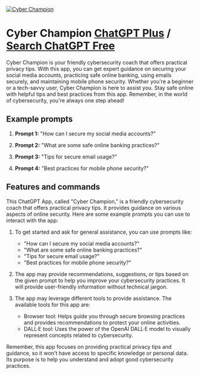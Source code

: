 
[![Cyber Champion](https://files.oaiusercontent.com/file-BfUTM43wQq2LxPUiO6xh2UdR?se=2123-10-18T04%3A59%3A06Z&sp=r&sv=2021-08-06&sr=b&rscc=max-age%3D31536000%2C%20immutable&rscd=attachment%3B%20filename%3D7afa1013-2233-4c8b-b8a9-64b49cdf12c1.png&sig=6eXtZ2YGziE/udd2e4KedWxjRGI8lxAhJIORieNApJg%3D)](https://chat.openai.com/g/g-lm80TboJq-cyber-champion)

# Cyber Champion [ChatGPT Plus](https://chat.openai.com/g/g-lm80TboJq-cyber-champion) / [Search ChatGPT Free](https://gptcall.net/index.html#/?search=Cyber%20Champion)

Cyber Champion is your friendly cybersecurity coach that offers practical privacy tips. With this app, you can get expert guidance on securing your social media accounts, practicing safe online banking, using emails securely, and maintaining mobile phone security. Whether you're a beginner or a tech-savvy user, Cyber Champion is here to assist you. Stay safe online with helpful tips and best practices from this app. Remember, in the world of cybersecurity, you're always one step ahead!

## Example prompts

1. **Prompt 1:** "How can I secure my social media accounts?"

2. **Prompt 2:** "What are some safe online banking practices?"

3. **Prompt 3:** "Tips for secure email usage?"

4. **Prompt 4:** "Best practices for mobile phone security?"

## Features and commands

This ChatGPT App, called "Cyber Champion," is a friendly cybersecurity coach that offers practical privacy tips. It provides guidance on various aspects of online security. Here are some example prompts you can use to interact with the app:

1. To get started and ask for general assistance, you can use prompts like:
   - "How can I secure my social media accounts?"
   - "What are some safe online banking practices?"
   - "Tips for secure email usage?"
   - "Best practices for mobile phone security?"

2. The app may provide recommendations, suggestions, or tips based on the given prompt to help you improve your cybersecurity practices. It will provide user-friendly information without technical jargon.

3. The app may leverage different tools to provide assistance. The available tools for this app are:
   - Browser tool: Helps guide you through secure browsing practices and provides recommendations to protect your online activities.
   - DALL·E tool: Uses the power of the OpenAI DALL·E model to visually represent concepts related to cybersecurity.

Remember, this app focuses on providing practical privacy tips and guidance, so it won't have access to specific knowledge or personal data. Its purpose is to help you understand and adopt good cybersecurity practices.


